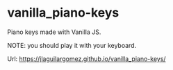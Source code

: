 # vanilla_piano-keys
Piano keys made with Vanilla JS. 

NOTE: you should play it with your keyboard.

Url: https://jlaguilargomez.github.io/vanilla_piano-keys/

